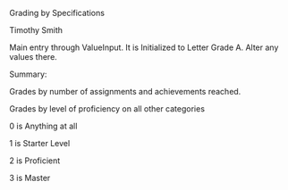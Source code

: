 Grading by Specifications

Timothy Smith

Main entry through ValueInput. It is Initialized to Letter Grade A. Alter any values there.

Summary: 

Grades by number of assignments and achievements reached.

Grades by level of proficiency on all other categories

0 is Anything at all

1 is Starter Level

2 is Proficient

3 is Master